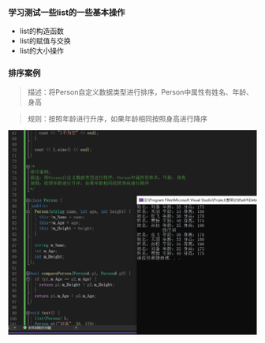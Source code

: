 ### 学习测试一些list的一些基本操作
* list的构造函数
* list的赋值与交换
* list的大小操作

### 排序案例
>描述：将Person自定义数据类型进行排序，Person中属性有姓名、年龄、身高

>规则：按照年龄进行升序，如果年龄相同按照身高进行降序



![main_test](../../doc/task_1/task_1_main.png)
